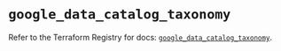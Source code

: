 # `google_data_catalog_taxonomy`

Refer to the Terraform Registry for docs: [`google_data_catalog_taxonomy`](https://registry.terraform.io/providers/hashicorp/google/6.25.0/docs/resources/data_catalog_taxonomy).
